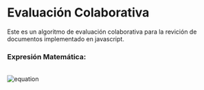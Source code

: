 # Evaluación Colaborativa
Este es un algoritmo de evaluación colaborativa para la revición de documentos implementado en javascript.
### Expresión Matemática:
\
![equation](http://latex.codecogs.com/gif.latex?z(w,x,y)=(\frac{(\frac{\sum_{w=0}^{w=n-1}w/10}{n-1}*10)+x}{2}*0.8)+\sum_{y=0}^{y=m-1}\frac{2y}{m}) 
